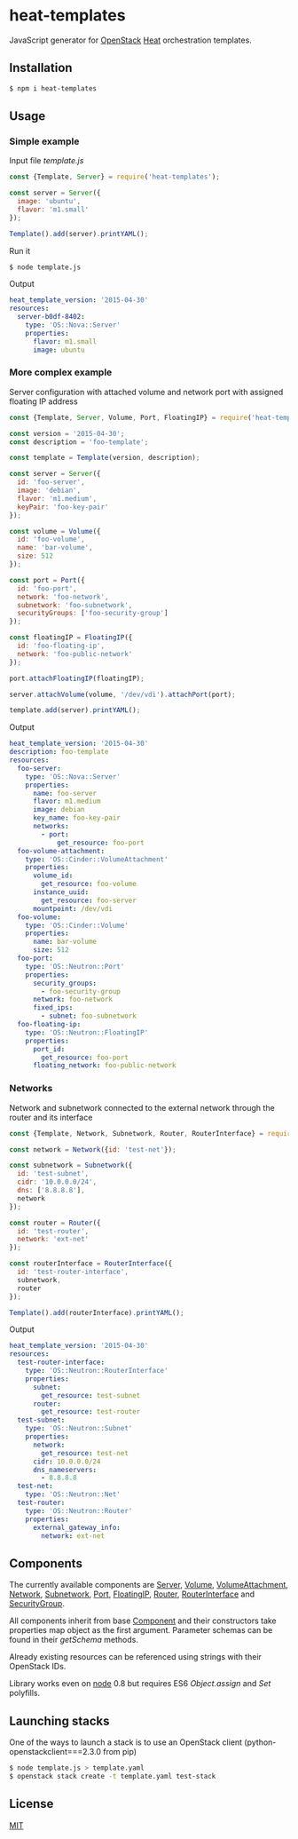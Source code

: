 # heat-templates

JavaScript generator for [OpenStack](https://github.com/openstack) [Heat](https://github.com/openstack/heat) orchestration templates.

## Installation

```sh
$ npm i heat-templates
```

## Usage

### Simple example

Input file *template.js*

```javascript
const {Template, Server} = require('heat-templates');

const server = Server({
  image: 'ubuntu',
  flavor: 'm1.small'
});

Template().add(server).printYAML();
```

Run it

```sh
$ node template.js
```

Output

```yaml
heat_template_version: '2015-04-30'
resources:
  server-b0df-8402:
    type: 'OS::Nova::Server'
    properties:
      flavor: m1.small
      image: ubuntu
```

### More complex example

Server configuration with attached volume and network port with assigned floating IP address

```javascript
const {Template, Server, Volume, Port, FloatingIP} = require('heat-templates');

const version = '2015-04-30';
const description = 'foo-template';

const template = Template(version, description);

const server = Server({
  id: 'foo-server',
  image: 'debian',
  flavor: 'm1.medium',
  keyPair: 'foo-key-pair'
});

const volume = Volume({
  id: 'foo-volume',
  name: 'bar-volume',
  size: 512
});

const port = Port({
  id: 'foo-port',
  network: 'foo-network',
  subnetwork: 'foo-subnetwork',
  securityGroups: ['foo-security-group']
});

const floatingIP = FloatingIP({
  id: 'foo-floating-ip',
  network: 'foo-public-network'
});

port.attachFloatingIP(floatingIP);

server.attachVolume(volume, '/dev/vdi').attachPort(port);

template.add(server).printYAML();
```

Output

```yaml
heat_template_version: '2015-04-30'
description: foo-template
resources:
  foo-server:
    type: 'OS::Nova::Server'
    properties:
      name: foo-server
      flavor: m1.medium
      image: debian
      key_name: foo-key-pair
      networks:
        - port:
            get_resource: foo-port
  foo-volume-attachment:
    type: 'OS::Cinder::VolumeAttachment'
    properties:
      volume_id:
        get_resource: foo-volume
      instance_uuid:
        get_resource: foo-server
      mountpoint: /dev/vdi
  foo-volume:
    type: 'OS::Cinder::Volume'
    properties:
      name: bar-volume
      size: 512
  foo-port:
    type: 'OS::Neutron::Port'
    properties:
      security_groups:
        - foo-security-group
      network: foo-network
      fixed_ips:
        - subnet: foo-subnetwork
  foo-floating-ip:
    type: 'OS::Neutron::FloatingIP'
    properties:
      port_id:
        get_resource: foo-port
      floating_network: foo-public-network
```

### Networks

Network and subnetwork connected to the external network through the router and its interface

```js
const {Template, Network, Subnetwork, Router, RouterInterface} = require('heat-templates');

const network = Network({id: 'test-net'});

const subnetwork = Subnetwork({
  id: 'test-subnet',
  cidr: '10.0.0.0/24',
  dns: ['8.8.8.8'],
  network
});

const router = Router({
  id: 'test-router',
  network: 'ext-net'
});

const routerInterface = RouterInterface({
  id: 'test-router-interface',
  subnetwork,
  router
});

Template().add(routerInterface).printYAML();
```

Output

```yaml
heat_template_version: '2015-04-30'
resources:
  test-router-interface:
    type: 'OS::Neutron::RouterInterface'
    properties:
      subnet:
        get_resource: test-subnet
      router:
        get_resource: test-router
  test-subnet:
    type: 'OS::Neutron::Subnet'
    properties:
      network:
        get_resource: test-net
      cidr: 10.0.0.0/24
      dns_nameservers:
        - 8.8.8.8
  test-net:
    type: 'OS::Neutron::Net'
  test-router:
    type: 'OS::Neutron::Router'
    properties:
      external_gateway_info:
        network: ext-net
```

## Components

The currently available components are [Server](src/server.js), [Volume](src/volume.js), [VolumeAttachment](src/volume-attachment.js), [Network](src/network.js), [Subnetwork](src/subnetwork.js), [Port](src/port.js), [FloatingIP](src/floating-ip.js), [Router](src/router.js), [RouterInterface](src/router-interface.js) and [SecurityGroup](src/security-group.js).

All components inherit from base [Component](src/component.js) and their constructors take properties map object as the first argument. Parameter schemas can be found in their _getSchema_ methods.
  
Already existing resources can be referenced using strings with their OpenStack IDs.
  
Library works even on [node](https://nodejs.org) 0.8 but requires ES6 _Object.assign_ and _Set_ polyfills.

## Launching stacks

One of the ways to launch a stack is to use an OpenStack client (python-openstackclient===2.3.0 from pip) 

```sh
$ node template.js > template.yaml
$ openstack stack create -t template.yaml test-stack
```

## License
[MIT](license.md)
